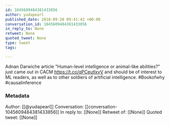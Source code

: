 ```yaml
---
id: 1045609484381433856
author: yudapearl
published_date: 2018-09-28 09:41:42 +00:00
conversation_id: 1045609484381433856
in_reply_to: None
retweet: None
quoted_tweet: None
type: tweet
tags:

---
```


Adnan Darwiche article "Human-level intelligence or animal-like abilities?" just came out in CACM https://t.co/qPCeutlxyV and should be of interest to ML readers, as well as to other soldiers of artificial intelligence. #Bookofwhy #causalinference

### Metadata

Author: [[@yudapearl]]
Conversation: [[conversation-1045609484381433856]]
In reply to: [[None]]
Retweet of: [[None]]
Quoted tweet: [[None]]
